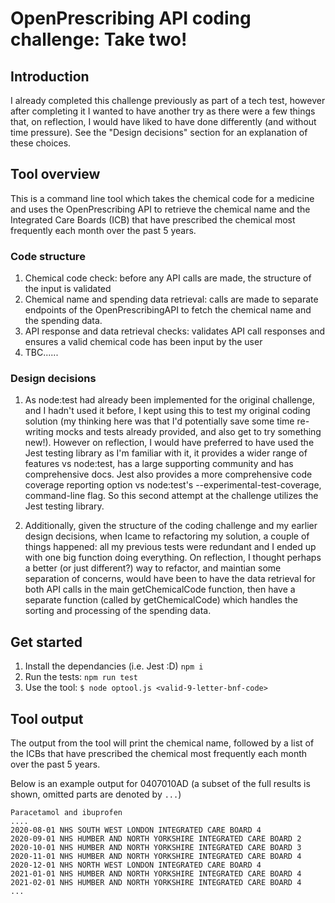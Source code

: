 # OpenPrescribing API coding challenge: Take two!

## Introduction

I already completed this challenge previously as part of a tech test, however after completing it I wanted to have another try as there were a few things that, on reflection, I would have liked to have done differently (and without time pressure). See the "Design decisions" section for an explanation of these choices.

## Tool overview

This is a command line tool which takes the chemical code for a medicine and uses the OpenPrescribing API to retrieve the chemical name and the Integrated Care Boards (ICB) that have prescribed the chemical most frequently each month over the past 5 years.

### Code structure

1. Chemical code check: before any API calls are made, the structure of the input is validated
2. Chemical name and spending data retrieval: calls are made to separate endpoints of the OpenPrescribingAPI to fetch the chemical name and the spending data.
3. API response and data retrieval checks: validates API call responses and ensures a valid chemical code has been input by the user
4. TBC......

### Design decisions

1. As node:test had already been implemented for the original challenge, and I hadn't used it before, I kept using this to test my original coding solution (my thinking here was that I'd potentially save some time re-writing mocks and tests already provided, and also get to try something new!). However on reflection, I would have preferred to have used the Jest testing library as I'm familiar with it, it provides a wider range of features vs node:test, has a large supporting community and has comprehensive docs. Jest also provides a more comprehensive code coverage reporting option vs node:test's --experimental-test-coverage, command-line flag. So this second attempt at the challenge utilizes the Jest testing library.

2. Additionally, given the structure of the coding challenge and my earlier design decisions, when Icame to refactoring my solution, a couple of things happened: all my previous tests were redundant and I ended up with one big function doing everything. On reflection, I thought perhaps a better (or just different?) way to refactor, and maintian some separation of concerns, would have been to have the data retrieval for both API calls in the main getChemicalCode function, then have a separate function (called by getChemicalCode) which handles the sorting and processing of the spending data.

## Get started

1. Install the dependancies (i.e. Jest :D)
   `npm i`
2. Run the tests:
   `npm run test`
3. Use the tool:
   `$ node optool.js <valid-9-letter-bnf-code>`

## Tool output

The output from the tool will print the chemical name, followed by a list of the ICBs that have prescribed the chemical most frequently each month over the past 5 years.

Below is an example output for 0407010AD (a subset of the full results is shown, omitted parts are denoted by `...`)

```
Paracetamol and ibuprofen
....
2020-08-01 NHS SOUTH WEST LONDON INTEGRATED CARE BOARD 4
2020-09-01 NHS HUMBER AND NORTH YORKSHIRE INTEGRATED CARE BOARD 2
2020-10-01 NHS HUMBER AND NORTH YORKSHIRE INTEGRATED CARE BOARD 3
2020-11-01 NHS HUMBER AND NORTH YORKSHIRE INTEGRATED CARE BOARD 4
2020-12-01 NHS NORTH WEST LONDON INTEGRATED CARE BOARD 4
2021-01-01 NHS HUMBER AND NORTH YORKSHIRE INTEGRATED CARE BOARD 4
2021-02-01 NHS HUMBER AND NORTH YORKSHIRE INTEGRATED CARE BOARD 4
...

```
